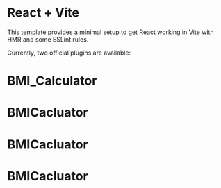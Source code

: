 # React + Vite

This template provides a minimal setup to get React working in Vite with HMR and some ESLint rules.

Currently, two official plugins are available:
# BMI_Calculator
# BMICacluator
# BMICacluator
# BMICacluator
